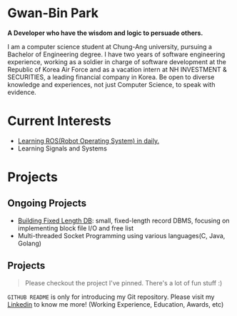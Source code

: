 # Gwan-Bin Park
**A Developer who have the wisdom and logic to persuade others.**

I am a computer science student at Chung-Ang university, pursuing a Bachelor of Engineering degree. 
I have two years of software engineering experience, working as a soldier in charge of software development at the Republic of Korea Air Force and as a vacation intern at NH INVESTMENT & SECURITIES, a leading financial company in Korea. Be open to diverse knowledge and experiences, not just Computer Science, to speak with evidence.

# Current Interests
* [Learning ROS(Robot Operating System) in daily.](https://github.com/bgb10?tab=repositories)
* Learning Signals and Systems

# Projects
## Ongoing Projects
* [Building Fixed Length DB](https://github.com/bgb10/fixed-length-db): small, fixed-length record DBMS, focusing on implementing block file I/O and free list
* Multi-threaded Socket Programming using various languages(C, Java, Golang)
  
## Projects
> Please checkout the project I've pinned. There's a lot of fun stuff :)

`GITHUB README` is only for introducing my Git repository. Please visit my [Linkedin](https://www.linkedin.com/in/gwanbinpark/) to know me more! (Working Experience, Education, Awards, etc)
